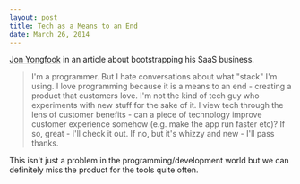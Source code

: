 ```yaml
---
layout: post
title: Tech as a Means to an End
date: March 26, 2014
---
```


[Jon Yongfook](http://yongfook.com/10-reasons-why-i-self-funded-my-startup-and-so-should-you.html) in an article about bootstrapping his SaaS business.

> I'm a programmer. But I hate conversations about what "stack" I'm using. I love programming because it is a means to an end - creating a product that customers love. I'm not the kind of tech guy who experiments with new stuff for the sake of it. I view tech through the lens of customer benefits - can a piece of technology improve customer experience somehow (e.g. make the app run faster etc)? If so, great - I'll check it out. If no, but it's whizzy and new - I'll pass thanks.

This isn't just a problem in the programming/development world but we can definitely miss the product for the tools quite often.
